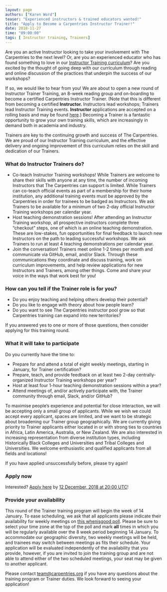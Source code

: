 ```yaml
---
layout: page
authors: ["Karen Word"]
teaser: "Experienced instructors & trained educators wanted!"
title: "Apply to Become a Carpentries Instructor Trainer!"
date: 2018-11-27
time: "09:00:00"
tags: [ Instructor training, Trainers]
---
```


Are you an active Instructor looking to take your involvement with The Carpentries to the next level? 
Or, are you an experienced educator who has found something to love in our 
[Instructor Training curriculum](http://carpentries.github.io/instructor-training/)? 
Are you excited by the thought of going deep with our curriculum through reading and online 
discussion of the practices that underpin the success of our workshops?

If so, we would like to hear from you!  We are about to open a new round of Instructor Trainer Training,
an 8-week reading group and on-boarding to become a certified Carpentries Instructor Trainer. 
(Note that this is different from becoming a certified **Instructor.** Instructors lead workshops; 
Trainers lead Instructor Training events. **Instructor** applications are accepted on a rolling basis 
and may be found [here](https://amy.carpentries.org/forms/request_training/).) Becoming a Trainer is a fantastic opportunity
to grow your own training skills, which are increasingly in demand both in academia and industry. 

Trainers are key to the continuing growth and success of The Carpentries. We are proud of our Instructor Training curriculum, 
and the effective delivery and ongoing improvement of this curriculum relies on the skill and dedication of our Trainers.

### What do Instructor Trainers do?
- Co-teach Instructor Training workshops! While Trainers are welcome to share their skills with anyone at any time, 
the number of incoming Instructors that The Carpentries can support is limited. While Trainers can co-teach official 
events as part of a membership for their home institution, any additional training events must be approved by the 
Carpentries in order for trainees to be badged as Instructors. We ask Trainers to be available for a minimum of 
two 2-day official Instructor Training workshops per calendar year.
- Host teaching demonstration sessions! After attending an Instructor Training workshop, all 
prospective instructors complete three “checkout” steps, one of which is an online teaching 
demonstration. These are low-stakes, fun opportunities for final feedback to launch new Instructors on the path 
to leading successful workshops. We ask Trainers to run at least 4 teaching demonstrations per calendar year.
- Join the conversation! Trainers meet online 1-2 times per month and communicate via GitHub, email, and/or Slack. 
Through these communications they coordinate and discuss training, work on curriculum improvements, and help review 
applications for new Instructors and Trainers, among other things. Come and share your voice in the ways that work best for you!

### How can you tell if the Trainer role is for you?

- Do you enjoy teaching and helping others develop their potential?
- Do you like to engage with theory about how people learn?
- Do you want to see The Carpentries instructor pool grow so that Carpentries training can expand into new territories?

If you answered yes to one or more of those questions, then consider applying for this training round.

### What it will take to participate

Do you currently have the time to:

- Prepare for and attend a total of eight weekly meetings, starting in January, for Trainer certification?
- Prepare, teach, and provide feedback on at least two 2-day centrally-organized Instructor Training workshops per year? 
- Host at least four 1-hour teaching demonstration sessions within a year?
- Attend meetings of, and/or actively participate with, the Trainer community through email, Slack, and/or GitHub?

To maximise people’s experience and potential for close interaction, we will be accepting only a small group of applicants. 
While we wish we could accept every applicant, spaces are limited, and we want to be strategic about broadening our Trainer 
group geographically. We are currently giving priority to Trainer applicants either located in or with strong ties to countries 
in Africa, Latin America, Australia, or New Zealand. We are also interested in increasing representation from diverse institution 
types, including Historically Black Colleges and Universities and Tribal Colleges and Universities. We welcome enthusiastic and 
qualified applicants from all fields and locations!

If you have applied unsuccessfully before, please try again! 

### Apply now

Interested? [Apply here](https://goo.gl/forms/AnOWlVG3Gh13xGyv2) by 
[12 December, 2018 at 20:00 UTC](https://www.timeanddate.com/worldclock/fixedtime.html?msg=Deadline+to+submit+an+application+to+become+a+Trainer+with+The+Carpentries.&iso=20181212T12&p1=224)!

### Provide your availability

This round of the Trainer training program will begin the week of 14 January. 
To ease scheduling, we ask that all applicants please indicate their availability for 
weekly meetings on [this whenisgood poll](http://whenisgood.net/trainerprepoll). 
Please be sure to select your time zone at the top of the
poll and mark **all** times in which you will be regularly available over the 8 week period beginning
14 January. To accommodate our geographic diversity, two weekly meetings will be held, and trainees may
switch between meetings as fits their schedule. Your application will be evaluated independently of the 
availability that you provide, however, if you are invited to join the training group and are not able to attend
either of the two scheduled meetings, your seat may be given to another applicant. 

Please contact team@carpentries.org if you have any questions about the training program or Trainer duties.
We look forward to seeing your application! 




